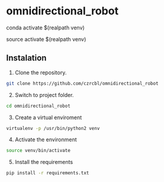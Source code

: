 # omnidirectional_robot

conda activate $(realpath venv)

source activate $(realpath venv)

## Instalation
1. Clone the repository.
```bash
git clone https://github.com/czrcbl/omnidirectional_robot
```
2. Switch to project folder.
```bash
cd omnidirectional_robot
```
3. Create a virtual enviroment
```bash
virtualenv -p /usr/bin/python2 venv
```
4. Activate the environment
```bash
source venv/bin/activate
```
5. Install the requirements
```bash
pip install -r requirements.txt
```

